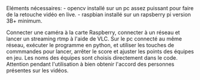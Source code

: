 <french>
Eléments nécessaires:
  - opencv installé sur un pc assez puissant pour faire de la retouche vidéo en live.
  - raspbian installé sur un rapsberry pi version 3B+ minimum.

Connecter une caméra à la carte Raspberry, connecter à un réseau et lancer un streaming rtmp à  l'aide de VLC.
Sur le pc connecté au même réseau, exécuter le programme en python, et utiliser les touches de commmandes pour lancer, arrêter le score et ajuster les points des équipes en jeu.
Les noms des équipes sont choisis directement dans le code.
Attention pendant l'utilisation à bien obtenir l'accord des personnes présentes sur les vidéos.
</french>
